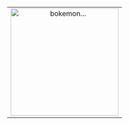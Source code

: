 <table align="center" style="border: none;">
  <tr>
    <td style="text-align: center; border: none;">
      <img src="https://i.imgur.com/1RsDbpf.gif" style="width: 250px; border: none;" alt="bokemon...">
    </td>
  </tr>
</table>
